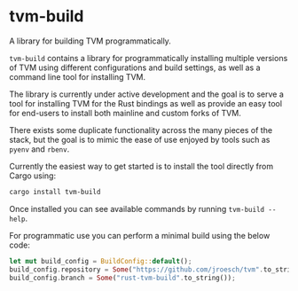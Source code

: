 # tvm-build
A library for building TVM programmatically.

`tvm-build` contains a library for programmatically installing multiple versions of TVM using
different configurations and build settings, as well as a command line tool for installing TVM.

The library is currently under active development and the goal is to serve a tool for installing
TVM for the Rust bindings as well as provide an easy tool for end-users to install both mainline
and custom forks of TVM.

There exists some duplicate functionality across the many pieces of the stack, but the goal is
to mimic the ease of use enjoyed by tools such as `pyenv` and `rbenv`.

Currently the easiest way to get started is to install the tool directly from Cargo using:
```bash
cargo install tvm-build
```

Once installed you can see available commands by running `tvm-build --help`.

For programmatic use you can perform a minimal build using the below code:
```rust
let mut build_config = BuildConfig::default();
build_config.repository = Some("https://github.com/jroesch/tvm".to_string());
build_config.branch = Some("rust-tvm-build".to_string());
```
